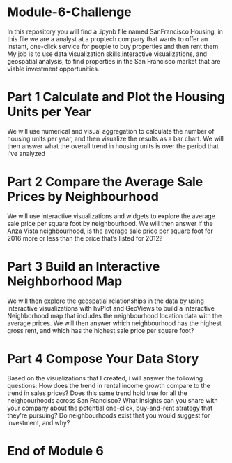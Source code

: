# Module-6-Challenge
In this repository you will find a .ipynb file named SanFrancisco Housing, in this file we are a analyst at a proptech company that wants to offer an instant, one-click service for people to buy properties and then rent them. My job is to use data visualization skills,interactive visualizations, and geospatial analysis, to find properties in the San Francisco market that are viable investment opportunities. 

# Part 1 Calculate and Plot the Housing Units per Year
We will use numerical and visual aggregation to calculate the number of housing units per year, and then visualize the results as a bar chart.
We will then answer what the overall trend in housing units is over the period that i've analyzed

# Part 2 Compare the Average Sale Prices by Neighbourhood
We will use interactive visualizations and widgets to explore the average sale price per square foot by neighbourhood. 
We will then answer if the Anza Vista neighbourhood, is the average sale price per square foot for 2016 more or less than the price that’s listed for 2012?

# Part 3 Build an Interactive Neighborhood Map
We will then explore the geospatial relationships in the data by using interactive visualizations with hvPlot and GeoViews to build a interactive Neighborhood map that includes the neighbourhood location data with the average prices.
We will then answer which neighbourhood has the highest gross rent, and which has the highest sale price per square foot?

# Part 4 Compose Your Data Story
Based on the visualizations that I created, i will answer the following questions:
How does the trend in rental income growth compare to the trend in sales prices? Does this same trend hold true for all the neighbourhoods across San Francisco?
What insights can you share with your company about the potential one-click, buy-and-rent strategy that they're pursuing? Do neighbourhoods exist that you would suggest for investment, and why?

# End of Module 6
